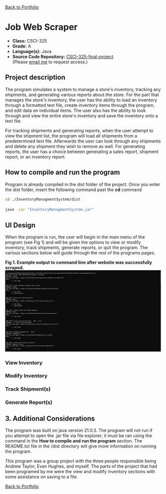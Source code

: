 [Back to Portfolio](./)

Job Web Scraper
===============

-   **Class:** CSCI-325
-   **Grade:** A
-   **Language(s):** Java
-   **Source Code Repository:** [CSCI-325-final-project](https://github.com/Gabriel-TiradoRobles/CSCI-325-final-project)  
    (Please [email me](mailto:gjtiradorobles@csustudent.net?subject=GitHub%20Access) to request access.)

## Project description

The program simulates a system to manage a store's inventory, tracking any shipments, and generating various reports about the store. For the part that manages the store's inventory, the user has the ability to load an inventory through a formatted text file, create inventory items through the program, and edit data on individual items. The user also has the ability to look through and view the entire store's inventory and save the inventory onto a text file.

For tracking shipments and generating reports, when the user attempt to view the shipment list, the program will load all shipments from a predetermined text file. Afterwards the user can look through any shipments and delete any shipment they wish to remove as well. For generating reports, the user has a choice between generating a sales report, shipment report, or an inventory report.

## How to compile and run the program

Program is already compiled in the dist folder of the project. Once you enter the dist folder, insert the following command past the **cd** command

```bash
cd ./InventoryManagmentSystem/dist

java -jar "InventoryManagmentSystem.jar"
```

## UI Design

When the program is run, the user will begin in the main menu of the program (see Fig 1) and will be given the options to view or modify inventory, track shipments, generate reports, or quit the program. The various sections below will guide through the rest of the programs pages.

**Fig 1. Example output to command line after website was successfully scraped.**
![screenshot](images/CSCI301/outputCLIWebScraper.png)  

### View Inventory


### Modify Inventory


### Track Shipment(s)


### Generate Report(s)


## 3. Additional Considerations

The program was built on java version 21.0.3. The program will not run if you attempt to open the .jar file via file explorer; it must be ran using the command in the **How to compile and run the program** section. The README.txt file in the /dist directory will give more information on running the program.

This program was a group project with the three people responsible being Andrew Taylor, Evan Hughes, and myself. The parts of the project that had been programed by me were the view and modify inventory sections with some assistance on saving to a file.

[Back to Portfolio](./)
